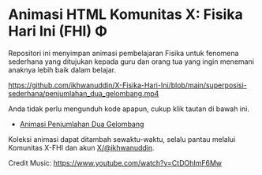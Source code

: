 # Animasi HTML Komunitas X: Fisika Hari Ini (FHI) Φ

Repositori ini menyimpan animasi pembelajaran Fisika untuk fenomena sederhana yang ditujukan kepada guru dan orang tua yang ingin menemani anaknya lebih baik dalam belajar.

https://github.com/ikhwanuddin/X-Fisika-Hari-Ini/blob/main/superposisi-sederhana/penjumlahan_dua_gelombang.mp4

Anda tidak perlu mengunduh kode apapun, cukup klik tautan di bawah ini.

- [Animasi Penjumlahan Dua Gelombang](https://htmlpreview.github.io/?https://github.com/ikhwanuddin/x-fisika-hari-ini/blob/main/superposisi-sederhana/penjumlahan_dua_gelombang.html)

Koleksi animasi dapat ditambah sewaktu-waktu, selalu pantau melalui Komunitas X-FHI dan akun [X/@ikhwanuddin](https://x.com/ikhwanuddin).

Credit Music: https://www.youtube.com/watch?v=CtDOhImF6Mw
